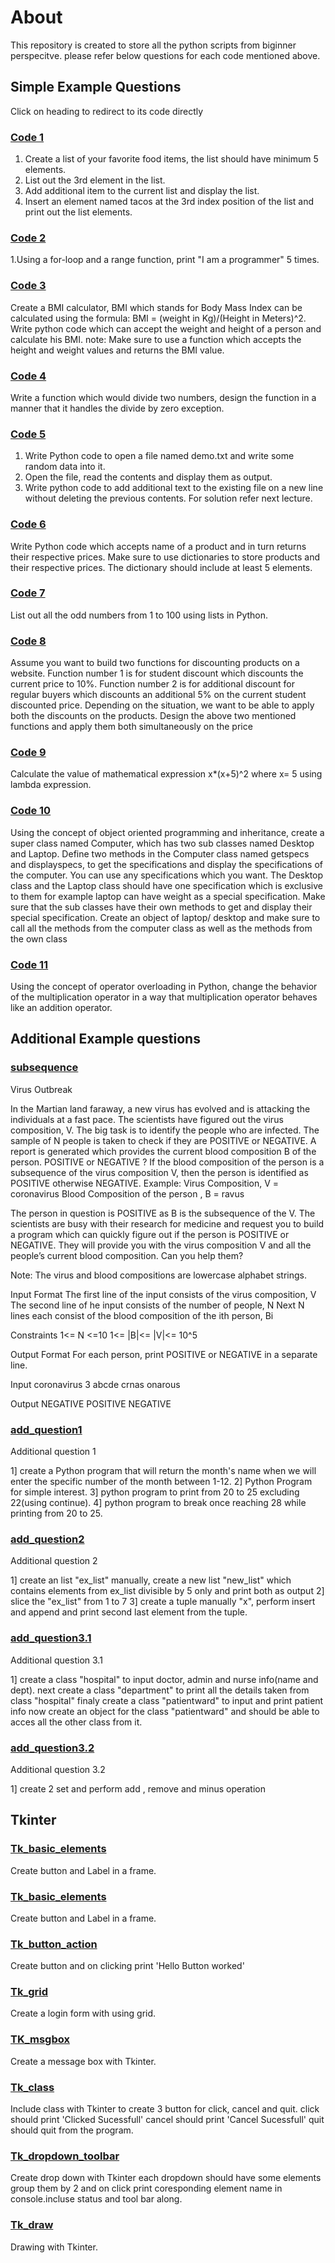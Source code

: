 # About
This repository is created to store all the python scripts from biginner perspecitve. please refer below questions for each code mentioned above.

## Simple Example Questions
Click on heading to redirect to its code directly
### [Code 1](https://github.com/akhilpsin/Learning_pyhton/blob/main/code1.py)
1. Create a list of your favorite food items, the list should have minimum 5 elements.
2. List out the 3rd element in the list.
3. Add additional item to the current list and display the list.
4. Insert an element named tacos at the 3rd index position of the list and print out the list elements.
 
### [Code 2](https://github.com/akhilpsin/Learning_pyhton/blob/main/code2.py)
1.Using a for-loop and a range function, print "I am a programmer" 5 times.

### [Code 3](https://github.com/akhilpsin/Learning_pyhton/blob/main/code3.py)
 Create a BMI calculator, BMI which stands for Body Mass Index can be
 calculated using the formula: BMI = (weight in Kg)/(Height in Meters)^2.
 Write python code which can accept the weight and height of a person and
 calculate his BMI.
 note: Make sure to use a function which accepts the height and weight
 values and returns the BMI value.

### [Code 4](https://github.com/akhilpsin/Learning_pyhton/blob/main/code4.py)
 Write a function which would divide two numbers, design the function in a
 manner that it handles the divide by zero exception.

### [Code 5](https://github.com/akhilpsin/Learning_pyhton/blob/main/code5.py)
1. Write Python code to open a file named demo.txt and write some
random data into it.
2. Open the file, read the contents and display them as output.
3. Write python code to add additional text to the existing file on a new line
without deleting the previous contents.
For solution refer next lecture.

### [Code 6](https://github.com/akhilpsin/Learning_pyhton/blob/main/code6.py)
 Write Python code which accepts name of a product and in turn returns
 their respective prices.
 Make sure to use dictionaries to store products and their respective prices.
 The dictionary should include at least 5 elements.

### [Code 7](https://github.com/akhilpsin/Learning_pyhton/blob/main/code7.py)
 List out all the odd numbers from 1 to 100 using lists in Python.
 
### [Code 8](https://github.com/akhilpsin/Learning_pyhton/blob/main/code8.py)
 Assume you want to build two functions for discounting products on a 
 website.
 Function number 1 is for student discount which discounts the current price 
 to 10%.
 Function number 2 is for additional discount for regular buyers which 
 discounts an additional 5% on the current student discounted price.
 Depending on the situation, we want to be able to apply both the discounts 
 on the products.
 Design the above two mentioned functions and apply them both 
 simultaneously on the price
 
### [Code 9](https://github.com/akhilpsin/Learning_pyhton/blob/main/code9.py)
 Calculate the value of mathematical expression x*(x+5)^2 where x= 5 using
 lambda expression.

### [Code 10](https://github.com/akhilpsin/Learning_pyhton/blob/main/code10.py)
 Using the concept of object oriented programming and inheritance, create
 a super class named Computer, which has two sub classes named Desktop
 and Laptop.
 Define two methods in the Computer class named getspecs and
 displayspecs, to get the specifications and display the specifications of the
 computer.
 You can use any specifications which you want.
 The Desktop class and the Laptop class should have one specification which
 is exclusive to them for example laptop can have weight as a special
 specification.
 Make sure that the sub classes have their own methods to get and display
 their special specification.
 Create an object of laptop/ desktop and make sure to call all the methods
 from the computer class as well as the methods from the own class


### [Code 11](https://github.com/akhilpsin/Learning_pyhton/blob/main/code11.py)
 Using the concept of operator overloading in Python, change the behavior
 of the multiplication operator in a way that multiplication operator behaves
 like an addition operator.

## Additional Example questions
### [subsequence](https://github.com/akhilpsin/Learning_pyhton/blob/main/subsequence%20.py)
 Virus Outbreak

 In the Martian land faraway, a new virus has evolved and is attacking the individuals at a fast pace. The scientists have figured out the virus composition, V. The big task is to identify the people who are infected. The sample of N people is taken to check if they are POSITIVE or NEGATIVE. A report is generated which provides the current blood composition B of the person.
 POSITIVE or NEGATIVE ?
 If the blood composition of the person is a subsequence of the virus composition V, then the person is identified as POSITIVE otherwise NEGATIVE.
 Example:
 Virus Composition, V = coronavirus
 Blood Composition of the person , B = ravus

 The person in question is POSITIVE as B is the subsequence of the V.
 The scientists are busy with their research for medicine and request you to build a program which can quickly figure out if the person is POSITIVE or NEGATIVE. They will provide you with the virus composition V and all the people’s current blood composition. Can you help them?

 Note: The virus and blood compositions are lowercase alphabet strings.

 Input Format
 The first line of the input consists of the virus composition, V
 The second line of he input consists of the number of people, N
 Next N lines each consist of the blood composition of the ith person, Bi

 Constraints
 1<= N <=10
 1<= |B|<= |V|<= 10^5

 Output Format
 For each person, print POSITIVE or NEGATIVE in a separate line.

 Input
 coronavirus
 3
 abcde
 crnas
 onarous

 Output
 NEGATIVE
 POSITIVE
 NEGATIVE
 
### [add_question1](https://github.com/akhilpsin/Learning_pyhton/blob/main/add_question1.py)
Additional question 1

  1] create a Python program that will return the month's name when we will enter the specific number of the month between 1-12.
  2] Python Program for simple interest.
  3] python program to print from 20 to 25 excluding 22(using continue).
  4] python program to break once reaching 28 while printing from 20 to 25.
  
### [add_question2](https://github.com/akhilpsin/Learning_pyhton/blob/main/add_question2.py)
Additional question 2

  1] create an list "ex_list" manually, create a new list "new_list" which contains elements from ex_list divisible by 5 only and print both as output
  2] slice the "ex_list" from 1 to 7
  3] create a tuple manually "x", perform insert and append and print second last element from the tuple.

### [add_question3.1](https://github.com/akhilpsin/Learning_pyhton/blob/main/add_question3.1.py)
Additional question 3.1

  1] create a class "hospital" to input doctor, admin and nurse info(name and dept). 
   next create a class "department" to print all the details taken from class "hospital" 
   finaly create a class "patientward" to input and print  patient info 
   now create an object for the class "patientward" and should be able to acces all the other class from it.

### [add_question3.2](https://github.com/akhilpsin/Learning_pyhton/blob/main/add_question3.2.py)
Additional question 3.2

  1] create 2 set and perform add , remove and minus operation
  
## Tkinter
### [Tk_basic_elements](https://github.com/akhilpsin/Learning_pyhton/blob/main/Tk_basic_elements.py)

  Create button and Label in a frame.

### [Tk_basic_elements](https://github.com/akhilpsin/Learning_pyhton/blob/main/Tk_basic_elements.py)

  Create button and Label in a frame.

### [Tk_button_action](https://github.com/akhilpsin/Learning_pyhton/blob/main/Tk_button_action.py)

  Create button and on clicking print 'Hello Button worked'

### [Tk_grid](https://github.com/akhilpsin/Learning_pyhton/blob/main/Tk_grid.py)

  Create a login form with using grid.

### [TK_msgbox](https://github.com/akhilpsin/Learning_pyhton/blob/main/TK_msgbox.py)

  Create a message box with Tkinter.

### [Tk_class](https://github.com/akhilpsin/Learning_pyhton/blob/main/Tk_class.py)

  Include class with Tkinter to create 3 button for click, cancel and quit.
  click should print 'Clicked Sucessfull'
  cancel should print 'Cancel Sucessfull'
  quit should quit from the program.

### [Tk_dropdown_toolbar](https://github.com/akhilpsin/Learning_pyhton/blob/main/Tk_dropdown_toolbar.py)

  Create drop down with Tkinter each dropdown should have some elements group them by 2 and on click print coresponding element name in console.incluse status and tool bar along.


### [Tk_draw](https://github.com/akhilpsin/Learning_pyhton/blob/main/Tk_draw.py)

  Drawing with Tkinter.



